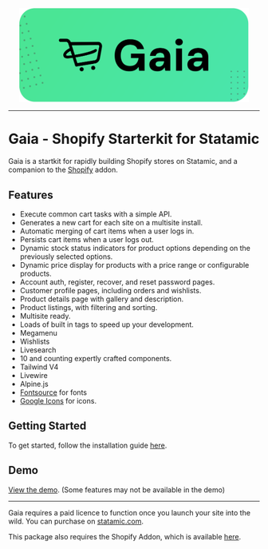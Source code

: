 <p align="center">
    <img src="./cover.svg" alt="Gaia" width="460"/>
</p>

---

# Gaia - Shopify Starterkit for Statamic
Gaia is a startkit for rapidly building Shopify stores on Statamic, and a companion to the [Shopify](https://github.com/arrowtide/shopify-the-rad-pack) addon.


## Features
- Execute common cart tasks with a simple API.
- Generates a new cart for each site on a multisite install.
- Automatic merging of cart items when a user logs in. 
- Persists cart items when a user logs out.
- Dynamic stock status indicators for product options depending on the previously selected options.
- Dynamic price display for products with a price range or configurable products.
- Account auth, register, recover, and reset password pages.
- Customer profile pages, including orders and wishlists.
- Product details page with gallery and description.
- Product listings, with filtering and sorting.
- Multisite ready.
- Loads of built in tags to speed up your development.
- Megamenu
- Wishlists
- Livesearch
- 10 and counting expertly crafted components.
- Tailwind V4
- Livewire
- Alpine.js
- [Fontsource](https://fontsource.org/) for fonts
- [Google Icons](https://fonts.google.com/icons) for icons.


## Getting Started
To get started, follow the installation guide [here](https://gaiakit.com/docs).


## Demo 
[View the demo](https://gaiakit.com). (Some features may not be available in the demo)


---


Gaia requires a paid licence to function once you launch your site into the wild. You can purchase on [statamic.com](https://statamic.com/addons/arrowtide/gaia). 

This package also requires the Shopify Addon, which is available [here](https://statamic.com/addons/rad-pack/shopify).
